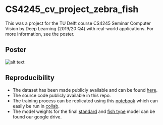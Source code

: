 

# CS4245_cv_project_zebra_fish  
This was a project for the TU Delft course CS4245 Seminar Computer Vision by Deep Learning (2019/20 Q4) with real-world applications. For more information, see the poster.

## Poster
![alt text](https://github.com/j0rd1smit/CS4245_cv_project_zebra_fish/blob/master//poster.jpg?raw=true)

## Reproducibility
- The dataset has been made publicly available and can be found [here](https://github.com/j0rd1smit/CS4245_cv_project_zebra_fish/tree/master/dataset).
- The source code publicly available in this repo.
- The training process can be replicated using this [notebook](https://github.com/j0rd1smit/CS4245_cv_project_zebra_fish/blob/master/notebooks/colab/Detectron2_zebra_fish_segmatation-colab.ipynb) which can easily be run in [collab](https://colab.research.google.com/github/j0rd1smit/CS4245_cv_project_zebra_fish/blob/master/notebooks/colab/Detectron2_zebra_fish_segmatation-colab.ipynb).
- The model weights for the final [standard](https://drive.google.com/file/d/1Djmf8dTG9Do21ij2w0ft3rPNBVuwEK7N/view?usp=sharing) and [fish type](https://drive.google.com/file/d/1bfV5zsNltYMp0fG3IzJtHjAlMVI1BDYU/view?usp=sharing) model can be found our google drive.